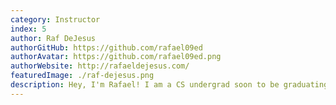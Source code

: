 ```yaml
---
category: Instructor
index: 5
author: Raf DeJesus
authorGitHub: https://github.com/rafael09ed
authorAvatar: https://github.com/rafael09ed.png
authorWebsite: http://rafaeldejesus.com/
featuredImage: ./raf-dejesus.png
description: Hey, I'm Rafael! I am a CS undergrad soon to be graduating. I currently work in the TRACE lab and I'll be one of your instructors.
---
```


